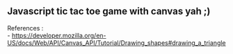 ## Javascript tic tac toe game with canvas yah ;)


References :  
	-  https://developer.mozilla.org/en-US/docs/Web/API/Canvas_API/Tutorial/Drawing_shapes#drawing_a_triangle